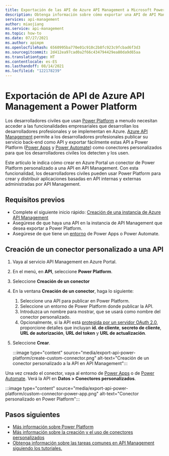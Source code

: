 ```yaml
---
title: Exportación de las API de Azure API Management a Microsoft Power Platform | Microsoft Docs
description: Obtenga información sobre cómo exportar una API de API Management como un conector personalizado a Power Apps y Power Automate en Microsoft Power Platform.
services: api-management
author: miaojiang
ms.service: api-management
ms.topic: how-to
ms.date: 07/27/2021
ms.author: apimpm
ms.openlocfilehash: 6560995ba770e01c910c2b8fc923c9fcbad6f3d3
ms.sourcegitcommit: 2d412ea97cad0a2f66c434794429ea80da9d65aa
ms.translationtype: HT
ms.contentlocale: es-ES
ms.lasthandoff: 08/14/2021
ms.locfileid: "122178239"
---
```

# <a name="export-apis-from-azure-api-management-to-the-power-platform"></a>Exportación de API de Azure API Management a Power Platform 

Los desarrolladores civiles que usan [Power Platform](https://powerplatform.microsoft.com) a menudo necesitan acceder a las funcionalidades empresariales que desarrollan los desarrolladores profesionales y se implementan en Azure. [Azure API Management](https://aka.ms/apimrocks) permite a los desarrolladores profesionales publicar su servicio back-end como API y exportar fácilmente estas API a Power Platform ([Power Apps](/powerapps/powerapps-overview) y [Power Automate](/power-automate/getting-started)) como conectores personalizados para que los desarrolladores civiles los detecten y los usen. 

Este artículo le indica cómo crear en Azure Portal un conector de Power Platform personalizado a una API en API Management. Con esta funcionalidad, los desarrolladores civiles pueden usar Power Platform para crear y distribuir aplicaciones basadas en API internas y externas administradas por API Management.

## <a name="prerequisites"></a>Requisitos previos

+ Complete el siguiente inicio rápido: [Creación de una instancia de Azure API Management](get-started-create-service-instance.md)
+ Asegúrese de que haya una API en la instancia de API Management que desea exportar a Power Platform.
+ Asegúrese de que tiene un [entorno](/powerapps/powerapps-overview#power-apps-for-admins) de Power Apps o Power Automate. 

## <a name="create-a-custom-connector-to-an-api"></a>Creación de un conector personalizado a una API

1. Vaya al servicio API Management en Azure Portal.
1. En el menú, en **API**, seleccione **Power Platform**.
1. Seleccione **Creación de un conector**
1. En la ventana **Creación de un conector**, haga lo siguiente:
    1. Seleccione una API para publicar en Power Platform.
    1. Seleccione un entorno de Power Platform donde publicar la API. 
    1. Introduzca un nombre para mostrar, que se usará como nombre del conector personalizado.  
    1. Opcionalmente, si la API está [protegida por un servidor OAuth 2.0](api-management-howto-protect-backend-with-aad.md), proporcione detalles que incluyan **id. de cliente**, **secreto de cliente**, **URL de autorización**, **URL del token** y **URL de actualización**.  
1. Seleccione **Crear**. 

    :::image type="content" source="media/export-api-power-platform/create-custom-connector.png" alt-text="Creación de un conector personalizado a la API en API Management":::

Una vez creado el conector, vaya al entorno de [Power Apps](https://make.powerapps.com) o de [Power Automate](https://flow.microsoft.com). Verá la API en **Datos > Conectores personalizados**.

:::image type="content" source="media/export-api-power-platform/custom-connector-power-app.png" alt-text="Conector personalizado en Power Platform":::

## <a name="next-steps"></a>Pasos siguientes

* [Más información sobre Power Platform](https://powerplatform.microsoft.com/)
* [Más información sobre la creación y el uso de conectores personalizados](/connectors/custom-connectors/)
* [Obtenga información sobre las tareas comunes en API Management siguiendo los tutoriales.](./import-and-publish.md)
